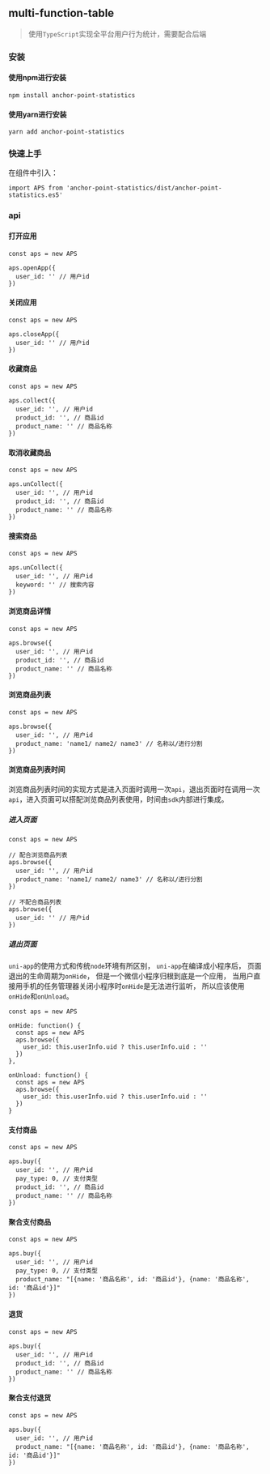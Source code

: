 ## multi-function-table

> 使用`TypeScript`实现全平台用户行为统计，需要配合后端

### 安装

#### 使用npm进行安装

```shell script
npm install anchor-point-statistics
```

#### 使用yarn进行安装

```shell script
yarn add anchor-point-statistics
```


### 快速上手

在组件中引入：

```shell script
import APS from 'anchor-point-statistics/dist/anchor-point-statistics.es5'
```

### api

#### 打开应用

```ecmascript 6
const aps = new APS

aps.openApp({ 
  user_id: '' // 用户id
})
```

#### 关闭应用

```ecmascript 6
const aps = new APS

aps.closeApp({ 
  user_id: '' // 用户id
})
```

#### 收藏商品

```ecmascript 6
const aps = new APS

aps.collect({ 
  user_id: '', // 用户id
  product_id: '', // 商品id
  product_name: '' // 商品名称
})
```

#### 取消收藏商品

```ecmascript 6
const aps = new APS

aps.unCollect({ 
  user_id: '', // 用户id
  product_id: '', // 商品id
  product_name: '' // 商品名称
})
```

#### 搜索商品

```ecmascript 6
const aps = new APS

aps.unCollect({ 
  user_id: '', // 用户id
  keyword: '' // 搜索内容
})
```

#### 浏览商品详情

```ecmascript 6
const aps = new APS

aps.browse({
  user_id: '', // 用户id
  product_id: '', // 商品id
  product_name: '' // 商品名称
})
```

#### 浏览商品列表

```ecmascript 6
const aps = new APS

aps.browse({
  user_id: '', // 用户id
  product_name: 'name1/ name2/ name3' // 名称以/进行分割
})
```

#### 浏览商品列表时间

浏览商品列表时间的实现方式是进入页面时调用一次`api`，退出页面时在调用一次`api`，进入页面可以搭配浏览商品列表使用，时间由`sdk`内部进行集成。

##### 进入页面
```ecmascript 6
const aps = new APS

// 配合浏览商品列表
aps.browse({
  user_id: '', // 用户id
  product_name: 'name1/ name2/ name3' // 名称以/进行分割
})

// 不配合商品列表
aps.browse({
  user_id: '' // 用户id
})
```

##### 退出页面

`uni-app`的使用方式和传统`node`环境有所区别，
`uni-app`在编译成小程序后，
页面退出的生命周期为`onHide`，
但是一个微信小程序归根到底是一个应用，
当用户直接用手机的任务管理器关闭小程序时`onHide`是无法进行监听，
所以应该使用`onHide`和`onUnload`。

```ecmascript 6
const aps = new APS

onHide: function() {
  const aps = new APS
  aps.browse({
    user_id: this.userInfo.uid ? this.userInfo.uid : ''
  })
},

onUnload: function() {
  const aps = new APS
  aps.browse({
    user_id: this.userInfo.uid ? this.userInfo.uid : ''
  })
}
```

#### 支付商品

```ecmascript 6
const aps = new APS

aps.buy({
  user_id: '', // 用户id
  pay_type: 0, // 支付类型
  product_id: '', // 商品id
  product_name: '' // 商品名称
})
```

#### 聚合支付商品

```ecmascript 6
const aps = new APS

aps.buy({
  user_id: '', // 用户id
  pay_type: 0, // 支付类型
  product_name: "[{name: '商品名称', id: '商品id'}, {name: '商品名称', id: '商品id'}]"
})
```

#### 退货

```ecmascript 6
const aps = new APS

aps.buy({
  user_id: '', // 用户id
  product_id: '', // 商品id
  product_name: '' // 商品名称
})
```

#### 聚合支付退货

```ecmascript 6
const aps = new APS

aps.buy({
  user_id: '', // 用户id
  product_name: "[{name: '商品名称', id: '商品id'}, {name: '商品名称', id: '商品id'}]"
})
```
